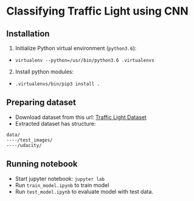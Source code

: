 # Classifying Traffic Light using CNN

## Installation

1. Initialize Python virtual environment (`python3.6`):

- `virtualenv --python=/usr/bin/python3.6 .virtualenvs`

2. Install python modules:

- `.virtualenvs/bin/pip3 install .`

## Preparing dataset

- Download dataset from this url: [Traffic Light Dataset](https://bit.ly/30sw7iy)
- Extracted dataset has structure:
```
data/
----/test_images/
----/udacity/
```

## Running notebook

- Start jupyter notebook: `jupyter lab`
- Run `train_model.ipynb` to train model
- Run `test_model.ipynb` to evaluate model with test data.